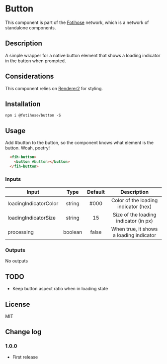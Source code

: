 # Button

This component is part of the [Fotihose](https://github.com/halloverden/fotihose) network, which is a network of standalone components.

## Description
A simple wrapper for a native button element that shows a loading indicator in the button when prompted. 

## Considerations
This component relies on [Renderer2](https://angular.io/api/core/Renderer2) for styling.

## Installation
```
npm i @fotihose/button -S
```

## Usage

Add #button to the button, so the component knows what element is the button. Woah, poetry! 

```html
  <fih-button>
    <button #button></button>
  </fih-button>
```

### Inputs

| Input                   | Type     | Default  | Description |
|-------------------------|:--------:|:--------:|:-----------:| 
| loadingIndicatorColor   | string   | #000     | Color of the loading indicator (hex)
| loadingIndicatorSize    | string   | 15       | Size of the loading indicator (in px)
| processing              | boolean  | false    | When true, it shows a loading indicator

### Outputs

No outputs

## TODO
- Keep button aspect ratio when in loading state

## License
MIT

## Change log

### 1.0.0
- First release
